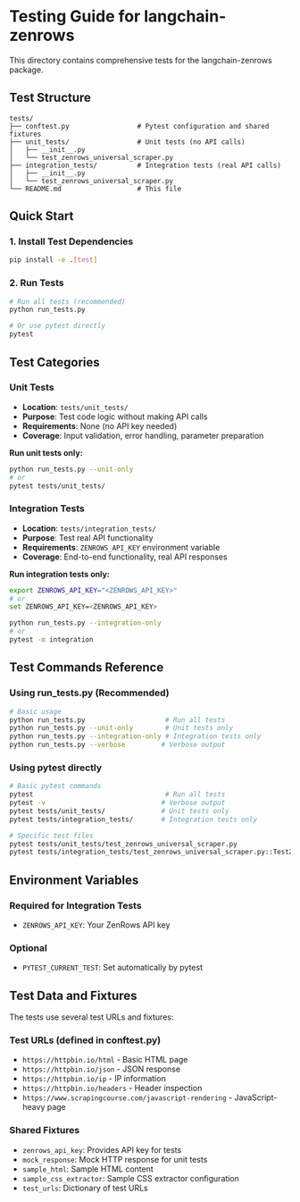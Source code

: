 # Testing Guide for langchain-zenrows

This directory contains comprehensive tests for the langchain-zenrows package.

## Test Structure

```
tests/
├── conftest.py                 # Pytest configuration and shared fixtures
├── unit_tests/                 # Unit tests (no API calls)
│   ├── __init__.py
│   └── test_zenrows_universal_scraper.py
├── integration_tests/          # Integration tests (real API calls)
│   ├── __init__.py
│   └── test_zenrows_universal_scraper.py
└── README.md                   # This file
```

## Quick Start

### 1. Install Test Dependencies

```bash
pip install -e .[test]
```

### 2. Run Tests

```bash
# Run all tests (recommended)
python run_tests.py

# Or use pytest directly
pytest
```

## Test Categories

### Unit Tests
- **Location**: `tests/unit_tests/`
- **Purpose**: Test code logic without making API calls
- **Requirements**: None (no API key needed)
- **Coverage**: Input validation, error handling, parameter preparation

**Run unit tests only:**
```bash
python run_tests.py --unit-only
# or
pytest tests/unit_tests/
```

### Integration Tests
- **Location**: `tests/integration_tests/`
- **Purpose**: Test real API functionality
- **Requirements**: `ZENROWS_API_KEY` environment variable
- **Coverage**: End-to-end functionality, real API responses

**Run integration tests only:**
```bash
export ZENROWS_API_KEY="<ZENROWS_API_KEY>"
# or
set ZENROWS_API_KEY=<ZENROWS_API_KEY>

python run_tests.py --integration-only
# or
pytest -m integration
```


## Test Commands Reference

### Using run_tests.py (Recommended)

```bash
# Basic usage
python run_tests.py                    # Run all tests
python run_tests.py --unit-only        # Unit tests only
python run_tests.py --integration-only # Integration tests only
python run_tests.py --verbose         # Verbose output
```

### Using pytest directly

```bash
# Basic pytest commands
pytest                                 # Run all tests
pytest -v                             # Verbose output
pytest tests/unit_tests/              # Unit tests only
pytest tests/integration_tests/       # Integration tests only

# Specific test files
pytest tests/unit_tests/test_zenrows_universal_scraper.py
pytest tests/integration_tests/test_zenrows_universal_scraper.py::TestZenRowsUniversalScraperIntegration::test_basic_scraping
```

## Environment Variables

### Required for Integration Tests
- `ZENROWS_API_KEY`: Your ZenRows API key

### Optional
- `PYTEST_CURRENT_TEST`: Set automatically by pytest

## Test Data and Fixtures

The tests use several test URLs and fixtures:

### Test URLs (defined in conftest.py)
- `https://httpbin.io/html` - Basic HTML page
- `https://httpbin.io/json` - JSON response
- `https://httpbin.io/ip` - IP information
- `https://httpbin.io/headers` - Header inspection
- `https://www.scrapingcourse.com/javascript-rendering` - JavaScript-heavy page

### Shared Fixtures
- `zenrows_api_key`: Provides API key for tests
- `mock_response`: Mock HTTP response for unit tests
- `sample_html`: Sample HTML content
- `sample_css_extractor`: Sample CSS extractor configuration
- `test_urls`: Dictionary of test URLs